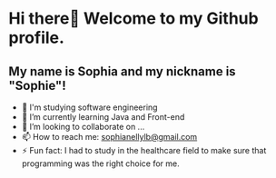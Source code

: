 # Hi there👋 Welcome to my Github profile.
## My name is Sophia and my nickname is "Sophie"!
- 👀 I'm studying software engineering
- 🌱 I’m currently learning Java and Front-end
- 💞️ I’m looking to collaborate on ...
- 📫 How to reach me: sophianellylb@gmail.com 
- ⚡ Fun fact: I had to study in the healthcare field to make sure that programming was the right choice for me.
<!---
Nellylb/Nellylb is a ✨ special ✨ repository because its `README.md` (this file) appears on your GitHub profile.
You can click the Preview link to take a look at your changes.
--->
